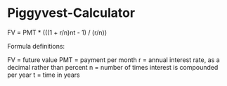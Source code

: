 # Piggyvest-Calculator

FV = PMT * (((1 + r/n)nt - 1) / (r/n))

Formula definitions:

FV = future value
PMT = payment per month
r = annual interest rate, as a decimal rather than percent 
n = number of times interest is compounded per year
t = time in years
